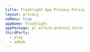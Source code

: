 ```yaml
---
title: Flashlight App Privacy Policy
layout: privacy
noMenu: true
appName: Flashlight
appPackage: pl.acform.android.torch
thirdParty:
  - play
  - admob
---
```

